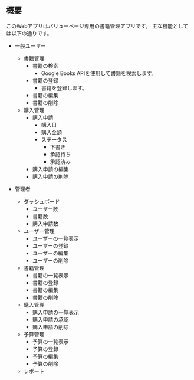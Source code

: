 ## 概要
このWebアプリはバリューページ専用の書籍管理アプリです。
主な機能としては以下の通りです。

- 一般ユーザー
  - 書籍管理
    - 書籍の検索
      - Google Books APIを使用して書籍を検索します。
    - 書籍の登録
      - 書籍を登録します。
    - 書籍の編集
    - 書籍の削除
  - 購入管理
    - 購入申請
      - 購入日
      - 購入金額
      - ステータス
        - 下書き 
        - 承認待ち
        - 承認済み
    - 購入申請の編集
    - 購入申請の削除
  
- 管理者
  - ダッシュボード
    - ユーザー数
    - 書籍数
    - 購入申請数
  - ユーザー管理
    - ユーザーの一覧表示
    - ユーザーの登録
    - ユーザーの編集
    - ユーザーの削除
  - 書籍管理
    - 書籍の一覧表示
    - 書籍の登録
    - 書籍の編集
    - 書籍の削除
  - 購入管理
    - 購入申請の一覧表示
    - 購入申請の承認
    - 購入申請の削除
  - 予算管理
    - 予算の一覧表示
    - 予算の登録
    - 予算の編集
    - 予算の削除
  - レポート
